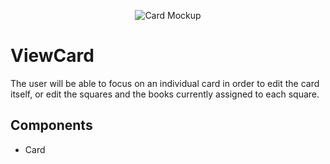 <p align="center">
  <img alt="Card Mockup" src="https://cdn.jsdelivr.net/gh/jtmcgrath/book-bingo@8404ba3c/Design/Pages/Card/page-card.jpg" />
</p>

# ViewCard

The user will be able to focus on an individual card in order to edit the card itself, or edit the squares and the books currently assigned to each square.

## Components

- Card
